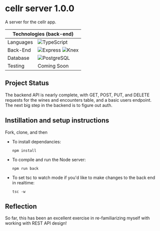 # cellr server 1.0.0

A server for the cellr app. 

<table align="center">
  <thead>
    <tr>
      <th colspan="2">Technologies (back-end)</th>
    </tr>
  </thead>
  <tbody>
    <tr>
      <td>Languages</td>
      <td>
        <img alt="TypeScript" src="https://img.shields.io/badge/-TypeScript-000?&logo=typescript" />
      </td>
    </tr>
    <tr>
      <td>Back-End</td>
      <td>
        <img alt="Express" src="https://img.shields.io/badge/-Express-000?logo=express" />
         <img alt="Knex" src="https://img.shields.io/badge/-Knex-000?logo=knex" />
      </td>
    </tr>
    <tr>
      <td>Database</td>
      <td>
        <img alt="PostgreSQL" src="https://img.shields.io/badge/-PostgreSQL-000?logo=postgresql" />
      </td>
    </tr>
    <tr>
      <td>Testing</td>
      <td>
        Coming Soon
      </td>
    </tr>
  </tbody>
</table>

## Project Status

The backend API is nearly complete, with GET, POST, PUT, and DELETE requests for the wines and encounters table, and a basic users endpoint. The next big step in the backend is to figure out auth.

## Instillation and setup instructions
Fork, clone, and then

- To install dependancies:

    `npm install`

- To compile and run the Node server:

    `npm run back`

- To set tsc to watch mode if you'd like to make changes to the back end in realtime:

    `tsc -w`

## Reflection

So far, this has been an excellent exercise in re-familiarizing myself with working with REST API design!



